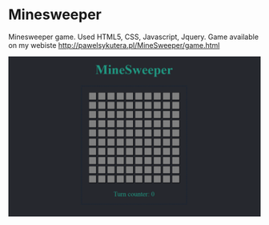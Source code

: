 # Minesweeper

Minesweeper game. Used HTML5, CSS, Javascript, Jquery. Game available on my webiste http://pawelsykutera.pl/MineSweeper/game.html

![cover](./img/background.png)
